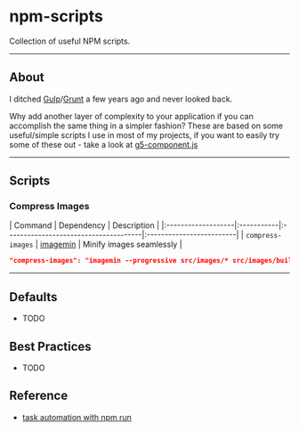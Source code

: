 # npm-scripts

Collection of useful NPM scripts.

---

## About

I ditched [Gulp](http://gulpjs.com/)/[Grunt](http://gruntjs.com/) a few years ago and never looked back. 

Why add another layer of complexity to your application if you can accomplish the same thing in a simpler fashion? These are based on some useful/simple scripts I use in most of my projects, if you want to easily try some of these out - take a look at  [g5-component.js](https://github.com/MajorLeagueBaseball/g5-component)

---

## Scripts

### Compress Images

| Command            | Dependency                                         | Description              |
|:-------------------|:-----------|:--------------------------------------|:-------------------------|
| `compress-images`  | [imagemin](https://www.npmjs.com/package/imagemin) | Minify images seamlessly |

```json
"compress-images": "imagemin --progressive src/images/* src/images/build"
```

---

## Defaults

* TODO

## Best Practices

* TODO

## Reference

* [task automation with npm run](http://substack.net/task_automation_with_npm_run)

